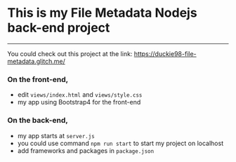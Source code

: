 # This is my File Metadata Nodejs back-end project

---

You could check out this project at the link: https://duckie98-file-metadata.glitch.me/

### On the front-end,

- edit `views/index.html` and `views/style.css`
- my app using Bootstrap4 for the front-end

### On the back-end,

- my app starts at `server.js`
- you could use command `npm run start` to start my project on localhost
- add frameworks and packages in `package.json`
